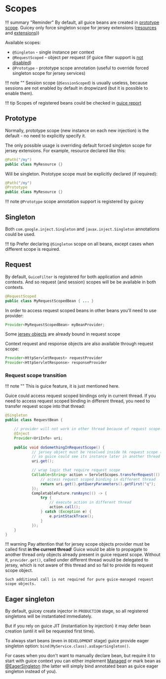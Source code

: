 # Scopes

!!! summary "Reminder"
    By default, all guice beans are created in [prototype scope](https://github.com/google/guice/wiki/Scopes).
    Guicey only force singleton scope for jersey extensions ([resources](../../installers/resource.md) and [extensions](../../installers/jersey-ext.md)))
    
Available scopes:

* `@Singleton` - single instance per context
* `@RequestScoped` - object per request (if guice filter support is [not disabled](../web.md#disable-servletmodule-support))
* `@Prototype` - prototype scope annotation (useful to override forced singleton scope for jersey services)

!!! note ""
    Session scope (`@SessionScoped`) is usually useless, because sessions are not enabled by default in dropwizard (but it is possible to enable them).

!!! tip
    Scopes of registered beans could be checked in [guice report](../diagnostic/guice-report.md)

## Prototype

Normally, prototype scope (new instance on each new injection) is the default - no need to explicitly specify it.

The only possible usage is overriding default forced singleton scope for jersey extensions.
For example, resource declared like this:

```java                  
@Path("/my")
public class MyResource {}
```        

Will be singleton. Prototype scope must be explicitly declared (if required):

```java                  
@Path("/my")
@Prototype
public class MyResource {}
```              

!!! note
    `@Prototype` scope annotation support is registered by guicey

## Singleton

Both `com.google.inject.Singleton` and `javax.inject.Singleton` annotations could be used.

!!! tip
    Prefer declaring `@Singleton` scope on all beans, except cases when different scope is required.     

## Request

By default, `GuiceFilter` is registered for both application and admin contexts. 
And so request (and session) scopes will be be available in both contexts.

```java
@RequestScoped
public class MyRequestScopedBean { ... }
```

In order to access request scoped beans in other beans you'll need to use provider:

```java
Provider<MyRequestScopedBean> myBeanProvider;
```

Some [jersey objects](bindings.md#jersey-specific-bindings) are already bound in request scope  

Context request and response objects are also available through request scope:

```java
Provider<HttpServletRequest> requestProvider
Provider<HttpServletResponse> responseProvider
```         

### Request scope transition

!!! note ""
    This is guice feature, it is just mentioned here.

Guice could access request scoped bindings only in current thread. If you need to access 
request scoped binding in different thread, you need to transfer request scope into that thread:

```java
@Singleton 
public class RequestBean {

    // provider will not work in other thread because of request scope
    @Inject
    Provider<UriInfo> uri;
    
    public void doSomethingInRequestScope() {
            // jersey object must be resolved inside hk request scope (to store it in guice request scope)
            // so guice could see its instance later in another thread
            uri.get();

            // wrap logic that require request scope 
            Callable<String> action = ServletScopes.transferRequest(() -> {
                // access request scoped binding in different thread 
                return uri.get().getQueryParameters().getFirst("q");
            });            
            CompletableFuture.runAsync(() -> {
                try {
                    // execute action in different thread
                    action.call();
                } catch (Exception e) {
                    e.printStackTrace();
                }
            });
    }
}            
```

!!! warning
    Pay attention that for jersey scope objects provider must be called first **in the current thread**!
    Guice would be able to propagate to another thread only objects already present in guice request scope.
    Without it, `provider.get()`, called under different thread would be delegated to jersey,
    which is not aware of this thread and so fail to provide its request scope object.
    
    Such additional call is not required for pure guice-managed request scope objects.  

## Eager singleton

By default, guicey create injector in `PRODUCTION` stage, so all registered singletons
will be instantiated immediately.

But if you rely on guice JIT (instantiation by injection) it may defer bean creation 
(until it will be requested first time).

To always start beans (even in `DEVELOPMENT` stage) guice provide eager singleton option:
`bind(MyService.class).asEagerSingleton()`.

For cases when you don't want to manually declare bean, but require it to start with guice context
you can either implement [Managed](../../installers/managed.md) or mark bean 
as [@EagerSingleton](../../installers/eager.md) (the latter will simply bind annotated bean as
guice eager singleton instead of you).
